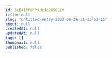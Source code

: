 ```yaml
---
id: 3cE4IfFGRPkdcJd2X50JLV
title: null
slug: "untitled-entry-2023-08-26-at-13-52-15"
about: null
createdAt: null
updatedAt: null
tags: []
thumbnail: null
published: false
---
```

